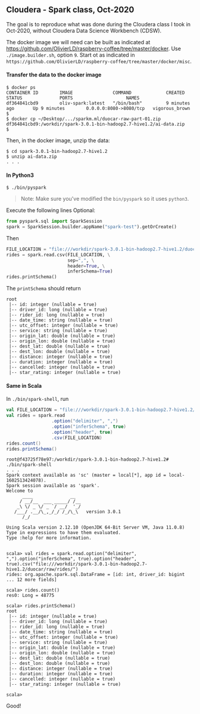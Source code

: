 ## Cloudera - Spark class, Oct-2020
The goal is to reproduce what was done during the Cloudera class I took in Oct-2020, without Cloudera Data Science Workbench (CDSW).

The docker image we will need can be built as indicated at <https://github.com/OlivierLD/raspberry-coffee/tree/master/docker>.
Use `./image.builder.sh`, option `9`.
Start ot as indicated in `https://github.com/OlivierLD/raspberry-coffee/tree/master/docker/misc`.

#### Transfer the data to the docker image
```
$ docker ps
CONTAINER ID        IMAGE               COMMAND             CREATED             STATUS              PORTS                    NAMES
df364841cbd9        oliv-spark:latest   "/bin/bash"         9 minutes ago       Up 9 minutes        0.0.0.0:8080->8080/tcp   vigorous_brown
$
$ docker cp ~/Desktop/.../sparkm.ml/duocar-raw-part-01.zip df364841cbd9:/workdir/spark-3.0.1-bin-hadoop2.7-hive1.2/ai-data.zip
$
```

Then, in the docker image, unzip the data:
```
$ cd spark-3.0.1-bin-hadoop2.7-hive1.2
$ unzip ai-data.zip
. . .
```
#### In Python3
```
$ ./bin/pyspark
```
> Note: Make sure you've modified the `bin/pyspark` so it uses `python3`.

Execute the following lines
Optional:
```python
from pyspark.sql import SparkSession
spark = SparkSession.builder.appName("spark-test").getOrCreate()
```
Then
```python
FILE_LOCATION = "file:///workdir/spark-3.0.1-bin-hadoop2.7-hive1.2/duocar/raw/rides/"
rides = spark.read.csv(FILE_LOCATION, \
                       sep=",", \
                       header=True, \
                       inferSchema=True)
rides.printSchema()
```

The `printSchema` should return
```
root
 |-- id: integer (nullable = true)
 |-- driver_id: long (nullable = true)
 |-- rider_id: long (nullable = true)
 |-- date_time: string (nullable = true)
 |-- utc_offset: integer (nullable = true)
 |-- service: string (nullable = true)
 |-- origin_lat: double (nullable = true)
 |-- origin_lon: double (nullable = true)
 |-- dest_lat: double (nullable = true)
 |-- dest_lon: double (nullable = true)
 |-- distance: integer (nullable = true)
 |-- duration: integer (nullable = true)
 |-- cancelled: integer (nullable = true)
 |-- star_rating: integer (nullable = true)

```

#### Same in Scala
In `./bin/spark-shell`, run 
```scala
val FILE_LOCATION = "file:///workdir/spark-3.0.1-bin-hadoop2.7-hive1.2/duocar/raw/rides/"
val rides = spark.read
                 .option("delimiter", ",")
                 .option("inferSchema", true)
                 .option("header", true)
                 .csv(FILE_LOCATION)
rides.count()
rides.printSchema()
```

```
root@f43725f78e97:/workdir/spark-3.0.1-bin-hadoop2.7-hive1.2# ./bin/spark-shell
. . .
Spark context available as 'sc' (master = local[*], app id = local-1602513424078).
Spark session available as 'spark'.
Welcome to
      ____              __
     / __/__  ___ _____/ /__
    _\ \/ _ \/ _ `/ __/  '_/
   /___/ .__/\_,_/_/ /_/\_\   version 3.0.1
      /_/
         
Using Scala version 2.12.10 (OpenJDK 64-Bit Server VM, Java 11.0.8)
Type in expressions to have them evaluated.
Type :help for more information.


scala> val rides = spark.read.option("delimiter", ",").option("inferSchema", true).option("header", true).csv("file:///workdir/spark-3.0.1-bin-hadoop2.7-hive1.2/duocar/raw/rides/")
rides: org.apache.spark.sql.DataFrame = [id: int, driver_id: bigint ... 12 more fields]

scala> rides.count()
res0: Long = 48775

scala> rides.printSchema()
root
 |-- id: integer (nullable = true)
 |-- driver_id: long (nullable = true)
 |-- rider_id: long (nullable = true)
 |-- date_time: string (nullable = true)
 |-- utc_offset: integer (nullable = true)
 |-- service: string (nullable = true)
 |-- origin_lat: double (nullable = true)
 |-- origin_lon: double (nullable = true)
 |-- dest_lat: double (nullable = true)
 |-- dest_lon: double (nullable = true)
 |-- distance: integer (nullable = true)
 |-- duration: integer (nullable = true)
 |-- cancelled: integer (nullable = true)
 |-- star_rating: integer (nullable = true)

scala> 
```

Good!
 